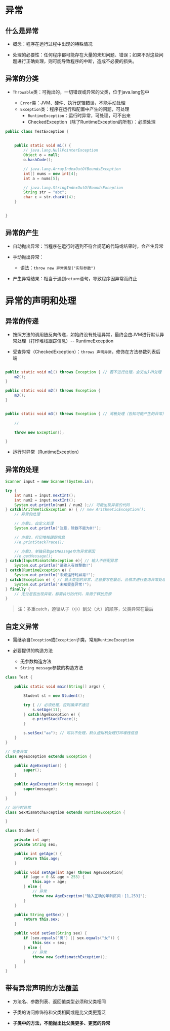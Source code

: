 # 异常

## 什么是异常

- 概念：程序在运行过程中出现的特殊情况

- 处理的必要性：任何程序都可能存在大量的未知问题、错误；如果不对这些问题进行正确处理，则可能导致程序的中断，造成不必要的损失。

## 异常的分类

- `Throwable`类：可抛出的，一切错误或异常的父类，位于java.lang包中

  - `Error`类：JVM、硬件、执行逻辑错误，不能手动处理
  - `Exception`类：程序在运行和配置中产生的问题，可处理
    * `RuntimeException`：运行时异常，可处理，可不出来
    * CheckedException（除了RuntimeException的所有）：必须处理

```java
public class TestException {
    
    
    public static void m1() {
        // java.lang.NullPointerException
        Object o = null;
        o.hashCode();

        // java.lang.ArrayIndexOutOfBoundsException
        int[] nums = new int[4];
        int a = nums[5];

        // java.lang.StringIndexOutOfBoundsException
        String str = "abc";
        char c = str.charAt(4);
    }

    
}
```

## 异常的产生
- 自动抛出异常：当程序在运行时遇到不符合规范的代码或结果时，会产生异常

- 手动抛出异常：
  - 语法：`throw new 异常类型("实际参数")`

- 产生异常结果：相当于遇到`return`语句，导致程序因异常而终止

# 异常的声明和处理

## 异常的传递
- 按照方法的调用链反向传递，如始终没有处理异常，最终会由JVM进行默认异常处理（打印堆栈跟踪信息）-- RuntimeException

- 受查异常（CheckedException）：`throws 声明异常`，修饰在方法参数列表后端

```java

public static void m1() throws Exception { // 若不进行处理，会交由JVM处理
    m2();
}

public static void m2() throws Exception {
    m3();
}


public static void m3() throws Exception { // 消极处理（告知可能产生的异常）
    
    //

    throw new Exception();

}
```

- 运行时异常（RuntimeException）

## 异常的处理

```java
Scanner input = new Scanner(System.in);

try {
    int num1 = input.nextInt();
    int num2 = input.nextInt();
    System.out.println(num1 / num2 );// 可能出现异常的代码
} catch(ArithmeticException e) { // new ArithmeticException();
    // 异常的处理

    // 方案1，自定义处理
    System.out.println("注意，除数不能为0!"); 

    // 方案2，打印堆栈跟踪信息
    //e.printStackTrace();

    // 方案3，单独获取getMessage作为异常原因
    //e.getMessage();
} catch(InputMismatchException e){ // 输入不匹配异常
    System.out.println("请输入有效整数!")
} catch(RuntimeException e) {
    System.out.println("未知运行时异常!"); 
} catch(Exception e) { // 最大类型的异常，注意要写在最后，会依次进行查询异常处理
    System.out.println("未知受查异常!"); 
} finally {
    // 无论是否出现异常，都需执行的代码，常用于释放资源
}
```
> 注：多重catch，遵循从子（小）到父（大）的顺序，父类异常在最后

## 自定义异常
- 需继承自`Exception`或`Exception`子类，常用`RuntimeException`

- 必要提供的构造方法
  - 无参数构造方法
  - `String message`参数的构造方法

```java
class Test {

    public static void main(String[] args) {

        Student st = new Student();

        try { // 必须处理，否则编译不通过
            s.setAge(11);
        } catch(AgeException e) {
            e.printStackTrace();
        }

        s.setSex("aa"); // 可以不处理，默认虚拟机处理打印堆栈信息
    }
}

// 受查异常
class AgeException extends Exception {

    public AgeException() {
        super();
    }

    public AgeException(String message) {
        super(message);
    }
}

// 运行时异常
class SexMismatchException extends RuntimeException {

}

class Student {

    private int age;
    private String sex;

    public int getAge() {
        return this.age;
    }

    public void setAge(int age) throws AgeException{
        if (age > 0 && age < 253) {
            this.age = age;
        } else {
            // 异常
            throw new AgeException("输入正确的年龄区间：[1,253]");
        }
    }

    public String getSex() {
        return this.sex;
    }

    public void setSex(String sex) {
        if (sex.equals("男") || sex.equals("女")) {
            this.sex = sex;
        } else {
            // 异常
            throw new SexMismatchException();
        }
    }
}
```

## 带有异常声明的方法覆盖
- 方法名、参数列表、返回值类型必须和父类相同

- 子类的访问修饰符和父类相同或是比父类更宽泛

- **子类中的方法，不能抛出比父类更多、更宽的异常**